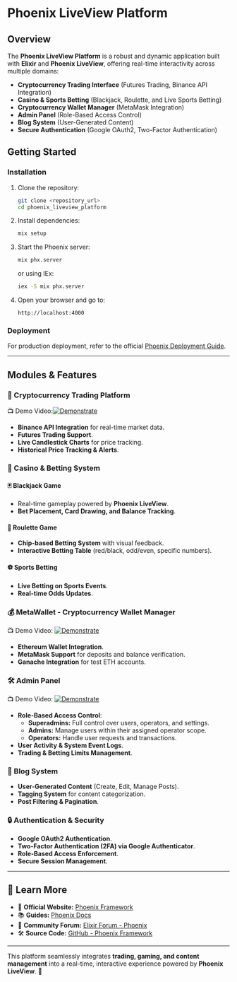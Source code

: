 # Phoenix LiveView Platform

## Overview

The **Phoenix LiveView Platform** is a robust and dynamic application built with **Elixir** and **Phoenix LiveView**, offering real-time interactivity across multiple domains:

- **Cryptocurrency Trading Interface** (Futures Trading, Binance API Integration)
- **Casino & Sports Betting** (Blackjack, Roulette, and Live Sports Betting)
- **Cryptocurrency Wallet Manager** (MetaMask Integration)
- **Admin Panel** (Role-Based Access Control)
- **Blog System** (User-Generated Content)
- **Secure Authentication** (Google OAuth2, Two-Factor Authentication)

## Getting Started

### Installation

1. Clone the repository:
   ```sh
   git clone <repository_url>
   cd phoenix_liveview_platform
   ```
2. Install dependencies:
   ```sh
   mix setup
   ```
3. Start the Phoenix server:
   ```sh
   mix phx.server
   ```
   or using IEx:
   ```sh
   iex -S mix phx.server
   ```
4. Open your browser and go to:
   ```
   http://localhost:4000
   ```

### Deployment
For production deployment, refer to the official [Phoenix Deployment Guide](https://hexdocs.pm/phoenix/deployment.html).

---

## Modules & Features

### 🚀 Cryptocurrency Trading Platform
📺 Demo Video:[![Demonstrate](https://img.youtube.com/vi/FA06pQ66yl8/maxresdefault.jpg)](https://youtu.be/FA06pQ66yl8)
- **Binance API Integration** for real-time market data.
- **Futures Trading Support**.
- **Live Candlestick Charts** for price tracking.
- **Historical Price Tracking & Alerts**.

### 🎰 Casino & Betting System
#### 🃏 Blackjack Game
- Real-time gameplay powered by **Phoenix LiveView**.
- **Bet Placement, Card Drawing, and Balance Tracking**.

#### 🎡 Roulette Game
- **Chip-based Betting System** with visual feedback.
- **Interactive Betting Table** (red/black, odd/even, specific numbers).

#### ⚽ Sports Betting
- **Live Betting on Sports Events**.
- **Real-time Odds Updates**.

### 💰 MetaWallet - Cryptocurrency Wallet Manager
📺 Demo Video: [![Demonstrate](https://img.youtube.com/vi/sS6hzllhsdA/maxresdefault.jpg)](https://youtu.be/sS6hzllhsdA)
- **Ethereum Wallet Integration**.
- **MetaMask Support** for deposits and balance verification.
- **Ganache Integration** for test ETH accounts.

### 🛠️ Admin Panel
📺 Demo Video: [![Demonstrate](https://img.youtube.com/vi/9ThEfC_mOjM/maxresdefault.jpg)](https://youtu.be/9ThEfC_mOjM)
- **Role-Based Access Control**:
  - **Superadmins:** Full control over users, operators, and settings.
  - **Admins:** Manage users within their assigned operator scope.
  - **Operators:** Handle user requests and transactions.
- **User Activity & System Event Logs**.
- **Trading & Betting Limits Management**.

### 📝 Blog System
- **User-Generated Content** (Create, Edit, Manage Posts).
- **Tagging System** for content categorization.
- **Post Filtering & Pagination**.

### 🔒 Authentication & Security
- **Google OAuth2 Authentication**.
- **Two-Factor Authentication (2FA) via Google Authenticator**.
- **Role-Based Access Enforcement**.
- **Secure Session Management**.

---

## 📖 Learn More
- 🔗 **Official Website:** [Phoenix Framework](https://www.phoenixframework.org/)
- 📚 **Guides:** [Phoenix Docs](https://hexdocs.pm/phoenix/overview.html)
- 💬 **Community Forum:** [Elixir Forum - Phoenix](https://elixirforum.com/c/phoenix-forum/9)
- 🛠️ **Source Code:** [GitHub - Phoenix Framework](https://github.com/phoenixframework/phoenix)

---

This platform seamlessly integrates **trading, gaming, and content management** into a real-time, interactive experience powered by **Phoenix LiveView**. 🚀
